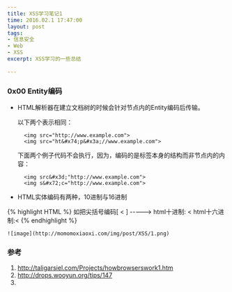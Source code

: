 ```yaml
---
title: XSS学习笔记1
time: 2016.02.1 17:47:00
layout: post
tags:
- 信息安全
- Web
- XSS
excerpt: XSS学习的一些总结
    
---
```

### 0x00 Entity编码
- HTML解析器在建立文档树的时候会针对节点内的Entity编码后传输。

	以下两个表示相同：

		<img src="http://www.example.com"> 
		<img src="ht&#x74;p&#x3a;//www.example.com">
	下面两个例子代码不会执行，因为，编码的是标签本身的结构而非节点内的内容：

		<img src&#x3d;"http://www.example.com"> 
		<img s&#x72;c="http://www.example.com">
		
- HTML实体编码有两种，10进制与16进制

{% highlight HTML %}
如把尖括号编码[ < ]  -----> html十进制: &#60;  html十六进制:&#x3c;
{% endhighlight %} 

	![image](http://momomoxiaoxi.com/img/post/XSS/1.png)

### 参考
1. http://taligarsiel.com/Projects/howbrowserswork1.htm
2. http://drops.wooyun.org/tips/147
3. 